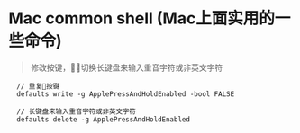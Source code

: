 # Mac common shell (Mac上面实用的一些命令)

> 修改按键，切换长键盘来输入重音字符或非英文字符
  ``` code
    // 重复按键
    defaults write -g ApplePressAndHoldEnabled -bool FALSE

    // 长键盘来输入重音字符或非英文字符
    defaults delete -g ApplePressAndHoldEnabled
  ```
